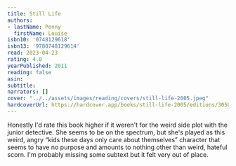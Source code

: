 ```yaml
---
title: Still Life
authors:
- lastName: Penny
  firstName: Louise
isbn10: '0748129618'
isbn13: '9780748129614'
read: 2023-04-23
rating: 4.0
yearPublished: 2011
reading: false
asin:
subtitle:
narrators: []
cover: "../../assets/images/reading/covers/still-life-2005.jpeg"
hardcoverUrl: https://hardcover.app/books/still-life-2005/editions/30500550
---
```

Honestly I'd rate this book higher if it weren't for the weird side plot with the junior detective. She seems to be on the spectrum, but she's played as this weird, angry “kids these days only care about themselves” character that seems to have no purpose and amounts to nothing other than weird, hateful scorn. I'm probably missing some subtext but it felt very out of place.
